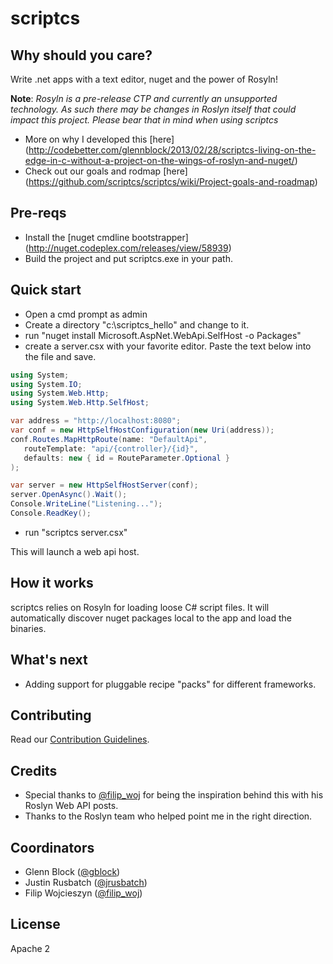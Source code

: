 # scriptcs

## Why should you care?
Write .net apps with a text editor, nuget and the power of Rosyln!

**Note**: *Rosyln is a pre-release CTP and currently an unsupported technology. As such there may be changes in Roslyn itself that could impact this project. Please bear that in mind when using scriptcs*

* More on why I developed this [here] (http://codebetter.com/glennblock/2013/02/28/scriptcs-living-on-the-edge-in-c-without-a-project-on-the-wings-of-roslyn-and-nuget/)
* Check out our goals and rodmap [here] (https://github.com/scriptcs/scriptcs/wiki/Project-goals-and-roadmap)

## Pre-reqs
* Install the [nuget cmdline bootstrapper] (http://nuget.codeplex.com/releases/view/58939)
* Build the project and put scriptcs.exe in your path.

## Quick start
* Open a cmd prompt as admin
* Create a directory "c:\scriptcs_hello" and change to it.
* run "nuget install Microsoft.AspNet.WebApi.SelfHost -o Packages"
* create a server.csx with your favorite editor. Paste the text below into the file and save.

```csharp
using System;
using System.IO;
using System.Web.Http;
using System.Web.Http.SelfHost;

var address = "http://localhost:8080";
var conf = new HttpSelfHostConfiguration(new Uri(address));
conf.Routes.MapHttpRoute(name: "DefaultApi",
   routeTemplate: "api/{controller}/{id}",
   defaults: new { id = RouteParameter.Optional }
);

var server = new HttpSelfHostServer(conf);
server.OpenAsync().Wait();
Console.WriteLine("Listening...");
Console.ReadKey();
```
* run "scriptcs server.csx"

This will launch a web api host.

## How it works
scriptcs relies on Rosyln for loading loose C# script files. It will automatically discover nuget packages local to the app and load the binaries.

## What's next
* Adding support for pluggable recipe "packs" for different frameworks.

## Contributing
Read our [Contribution Guidelines](https://github.com/scriptcs/scriptcs/blob/master/CONTRIBUTING.md). 

## Credits
* Special thanks to [@filip_woj](http://twitter.com/filip_woj) for being the inspiration behind this with his Roslyn Web API posts.
* Thanks to the Roslyn team who helped point me in the right direction.

## Coordinators
* Glenn Block ([@gblock](https://twitter.com/gblock))
* Justin Rusbatch ([@jrusbatch](https://twitter.com/jrusbatch))
* Filip Wojcieszyn ([@filip_woj](https://twitter.com/filip_woj))

## License 
Apache 2

